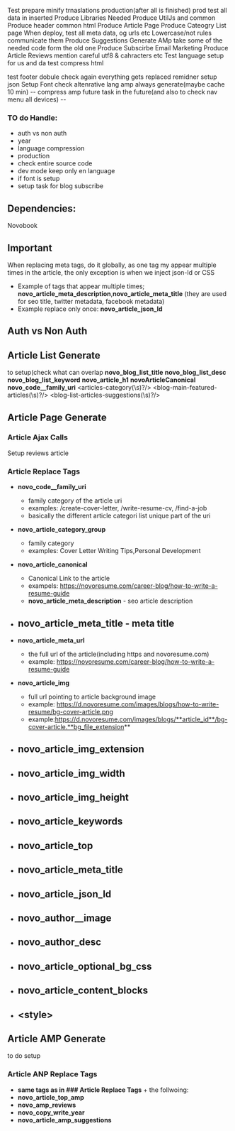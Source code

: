 Test prepare minify trnaslations production(after all is finished)
prod test all data in inserted
Produce Libraries Needed
Produce UtilJs and common
Produce header common html
Produce Article Page
Produce Cateogry List page
When deploy, test all meta data, og urls etc
Lowercase/not rules communicate them
Produce Suggestions
Generate AMp take some of the needed code form the old one
Produce Subscirbe Email Marketing
Produce Article Reviews
mention careful utf8 & cahracters etc
Test language setup for us and da
test compress html

test footer
dobule check again everything gets replaced
remidner setup json
Setup Font
check altenrative lang
amp always generate(maybe cache 10 min)
-- compress amp future task in the future(and also to check nav menu all devices) --
### TO do Handle:
- auth vs non auth
- year
- language compression
- production
- check entire source code
- dev mode keep only en language
- if font is setup
- setup task for blog subscribe

## Dependencies:
Novobook
## Important
When replacing meta tags, do it globally, as one tag my appear multiple times in the article, the only exception is when we inject json-ld or CSS
- Example of tags that appear multiple times; **__novo_article_meta_description__**,**__novo_article_meta_title__** (they are used for seo title, twitter metadata, facebook metadata)
- Example replace only once: **__novo_article_json_ld__**

## Auth vs Non Auth

## Article List Generate
to setup(check what can overlap
__novo_blog_list_title__
__novo_blog_list_desc__
__novo_blog_list_keyword__
__novo_article_h1__
__novoArticleCanonical__
__novo_code__family_uri__
<articles\-category(\s)?\/\>
<blog\-main\-featured\-articles(\s)?\/\>
<blog\-list\-articles\-suggestions(\s)?\/\>


## Article Page Generate

### Article Ajax Calls

Setup reviews article

### Article Replace Tags

- **__novo_code__family_uri__** 
   - family category of the article uri
   - examples: /create-cover-letter, /write-resume-cv, /find-a-job
   - basically the different article categori list unique part of the uri

- **__novo_article_category_group__** 
   - family category
   - examples: Cover Letter Writing Tips,Personal Development
 

- **__novo_article_canonical__** 
   - Canonical Link to the article
   - exampels: https://novoresume.com/career-blog/how-to-write-a-resume-guide
   - **__novo_article_meta_description__** - seo article description
- **__novo_article_meta_title__** - meta title
   - 

- **__novo_article_meta_url__** 
   - the full url of the article(including https and novoresume.com)
   - example: https://novoresume.com/career-blog/how-to-write-a-resume-guide

- **__novo_article_img__**
   - full url pointing to article background image
   - example: https://d.novoresume.com/images/blogs/how-to-write-resume/bg-cover-article.png
   - example:https://d.novoresume.com/images/blogs/**article_id**/bg-cover-article.**bg_file_extension**

- **__novo_article_img_extension__** 
   - 

- **__novo_article_img_width__**
   - 

- **__novo_article_img_height__**
   - 

- **__novo_article_keywords__**
   - 

- **__novo_article_top__**
   - 

- **__novo_article_meta_title__**
   - 

- **__novo_article_json_ld__**
   - 

- **__novo_author__image__**
   - 

- **__novo_author_desc__**
   - 

- **__novo_article_optional_bg_css__**
   - 

- **__novo_article_content_blocks__**
   - 

- **<style\>**
   - 





## Article AMP Generate
to do setup

### Article ANP Replace Tags

- **same tags as in ### Article Replace Tags** + the follwoing:
- **__novo_article_top_amp__**
- **__novo_amp_reviews__**
- **__novo_copy_write_year__**
- **__novo_article_amp_suggestions__**

